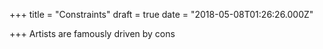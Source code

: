 
+++
title = "Constraints"
draft = true
date = "2018-05-08T01:26:26.000Z"

+++
Artists are famously driven by cons
